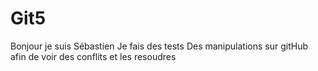# Git5
Bonjour je suis Sébastien
Je fais des tests
Des manipulations sur gitHub
afin de voir des conflits et les resoudres
